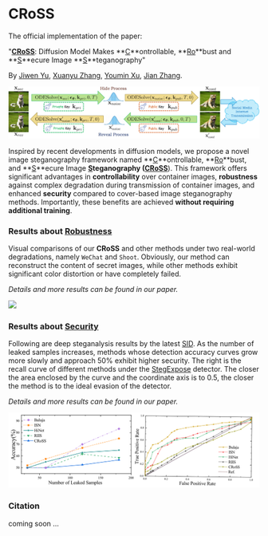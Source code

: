 # CRoSS

The official implementation of the paper:

"**<u>CRoSS</u>**: Diffusion Model Makes **<u>C</u>**ontrollable, **<u>Ro</u>**bust and **<u>S</u>**ecure Image **<u>S</u>**teganography"

By [Jiwen Yu](https://vvictoryuki.github.io/website/), [Xuanyu Zhang](https://villa.jianzhang.tech/people/xuanyu-zhang-%E5%BC%A0%E8%BD%A9%E5%AE%87/), [Youmin Xu](https://zirconium2159.github.io/), [Jian Zhang](https://jianzhang.tech/).

![](.\method-cross-v2_00.png)

Inspired by recent developments in diffusion models, we propose a novel image steganography framework named **<u>C</u>**ontrollable, **<u>Ro</u>**bust, and **<u>S</u>**ecure Image **<u>S</u>**teganography (**<u>CRoSS</u>**). This framework offers significant advantages in **controllability** over container images, **robustness** against complex degradation during transmission of container images, and enhanced **security** compared to cover-based image steganography methods. Importantly, these benefits are achieved **without requiring additional training**.

### Results about <u>Robustness</u> 

Visual comparisons of our **CRoSS** and other methods under two real-world degradations, namely `WeChat` and `Shoot`. Obviously, our method can reconstruct the content of secret images, while other methods exhibit significant color distortion or have completely failed. 

*Details and more results can be found in our paper.*

![](.\robust_00.png)

### Results about <u>Security</u> 

Following are deep steganalysis results by the latest [SID](http://www.ws.binghamton.edu/fridrich/research/Scale-1.12.16.pdf). As the number of leaked samples increases, methods whose detection accuracy curves grow more slowly and approach $50\%$ exhibit higher security. The right is the recall curve of different methods under the [StegExpose](https://arxiv.org/pdf/1410.6656v1.pdf) detector. The closer the area enclosed by the curve and the coordinate axis is to 0.5, the closer the method is to the ideal evasion of the detector. 

*Details and more results can be found in our paper.*

![](.\security.png)

### Citation

coming soon ...
